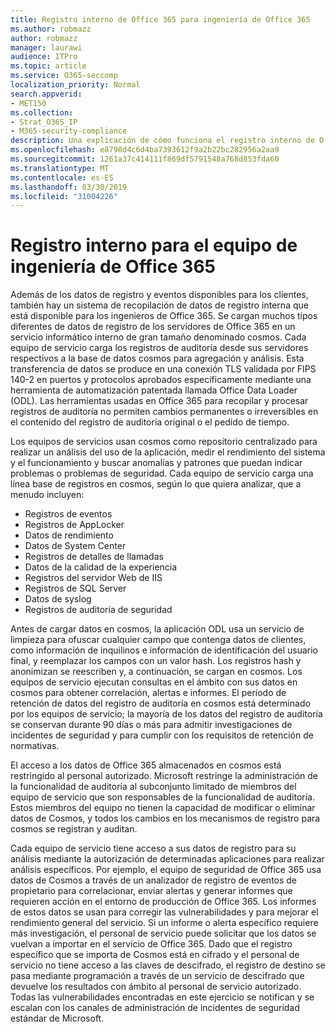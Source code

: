 ```yaml
---
title: Registro interno de Office 365 para ingeniería de Office 365
ms.author: robmazz
author: robmazz
manager: laurawi
audience: ITPro
ms.topic: article
ms.service: O365-seccomp
localization_priority: Normal
search.appverid:
- MET150
ms.collection:
- Strat_O365_IP
- M365-security-compliance
description: Una explicación de cómo funciona el registro interno de Office 365 Engineering Teams.
ms.openlocfilehash: e8798d4c6d4ba7393612f9a2b22bc282956a2aa9
ms.sourcegitcommit: 1261a37c414111f869df5791548a768d853fda60
ms.translationtype: MT
ms.contentlocale: es-ES
ms.lasthandoff: 03/30/2019
ms.locfileid: "31004226"
---
```

# <a name="internal-logging-for-office-365-engineering"></a>Registro interno para el equipo de ingeniería de Office 365
Además de los datos de registro y eventos disponibles para los clientes, también hay un sistema de recopilación de datos de registro interna que está disponible para los ingenieros de Office 365. Se cargan muchos tipos diferentes de datos de registro de los servidores de Office 365 en un servicio informático interno de gran tamaño denominado cosmos. Cada equipo de servicio carga los registros de auditoría desde sus servidores respectivos a la base de datos cosmos para agregación y análisis. Esta transferencia de datos se produce en una conexión TLS validada por FIPS 140-2 en puertos y protocolos aprobados específicamente mediante una herramienta de automatización patentada llamada Office Data Loader (ODL). Las herramientas usadas en Office 365 para recopilar y procesar registros de auditoría no permiten cambios permanentes o irreversibles en el contenido del registro de auditoría original o el pedido de tiempo.

Los equipos de servicios usan cosmos como repositorio centralizado para realizar un análisis del uso de la aplicación, medir el rendimiento del sistema y el funcionamiento y buscar anomalías y patrones que puedan indicar problemas o problemas de seguridad. Cada equipo de servicio carga una línea base de registros en cosmos, según lo que quiera analizar, que a menudo incluyen:
- Registros de eventos
- Registros de AppLocker
- Datos de rendimiento
- Datos de System Center
- Registros de detalles de llamadas
- Datos de la calidad de la experiencia
- Registros del servidor Web de IIS
- Registros de SQL Server
- Datos de syslog
- Registros de auditoría de seguridad

Antes de cargar datos en cosmos, la aplicación ODL usa un servicio de limpieza para ofuscar cualquier campo que contenga datos de clientes, como información de inquilinos e información de identificación del usuario final, y reemplazar los campos con un valor hash. Los registros hash y anonimizan se reescriben y, a continuación, se cargan en cosmos. Los equipos de servicio ejecutan consultas en el ámbito con sus datos en cosmos para obtener correlación, alertas e informes. El período de retención de datos del registro de auditoría en cosmos está determinado por los equipos de servicio; la mayoría de los datos del registro de auditoría se conservan durante 90 días o más para admitir investigaciones de incidentes de seguridad y para cumplir con los requisitos de retención de normativas.

El acceso a los datos de Office 365 almacenados en cosmos está restringido al personal autorizado. Microsoft restringe la administración de la funcionalidad de auditoría al subconjunto limitado de miembros del equipo de servicio que son responsables de la funcionalidad de auditoría. Estos miembros del equipo no tienen la capacidad de modificar o eliminar datos de Cosmos, y todos los cambios en los mecanismos de registro para cosmos se registran y auditan.

Cada equipo de servicio tiene acceso a sus datos de registro para su análisis mediante la autorización de determinadas aplicaciones para realizar análisis específicos. Por ejemplo, el equipo de seguridad de Office 365 usa datos de Cosmos a través de un analizador de registro de eventos de propietario para correlacionar, enviar alertas y generar informes que requieren acción en el entorno de producción de Office 365. Los informes de estos datos se usan para corregir las vulnerabilidades y para mejorar el rendimiento general del servicio. Si un informe o alerta específico requiere más investigación, el personal de servicio puede solicitar que los datos se vuelvan a importar en el servicio de Office 365. Dado que el registro específico que se importa de Cosmos está en cifrado y el personal de servicio no tiene acceso a las claves de descifrado, el registro de destino se pasa mediante programación a través de un servicio de descifrado que devuelve los resultados con ámbito al personal de servicio autorizado. Todas las vulnerabilidades encontradas en este ejercicio se notifican y se escalan con los canales de administración de incidentes de seguridad estándar de Microsoft.
